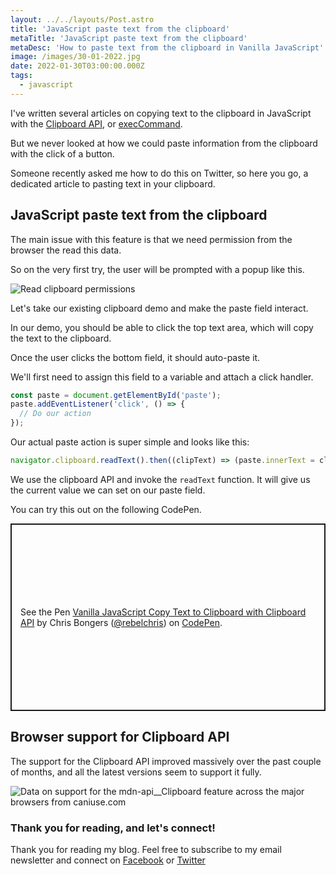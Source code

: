 ```yaml
---
layout: ../../layouts/Post.astro
title: 'JavaScript paste text from the clipboard'
metaTitle: 'JavaScript paste text from the clipboard'
metaDesc: 'How to paste text from the clipboard in Vanilla JavaScript'
image: /images/30-01-2022.jpg
date: 2022-01-30T03:00:00.000Z
tags:
  - javascript
---
```


I've written several articles on copying text to the clipboard in JavaScript with the [Clipboard API](https://daily-dev-tips.com/posts/vanilla-javascript-copy-text-to-clipboard-with-clipboard-api/), or [execCommand](https://daily-dev-tips.com/posts/vanilla-javascript-copy-text-to-clipboard-with-document-execcommand/).

But we never looked at how we could paste information from the clipboard with the click of a button.

Someone recently asked me how to do this on Twitter, so here you go, a dedicated article to pasting text in your clipboard.

## JavaScript paste text from the clipboard

The main issue with this feature is that we need permission from the browser the read this data.

So on the very first try, the user will be prompted with a popup like this.

![Read clipboard permissions](https://cdn.hashnode.com/res/hashnode/image/upload/v1642745993999/As4LqH_4S.png)

Let's take our existing clipboard demo and make the paste field interact.

In our demo, you should be able to click the top text area, which will copy the text to the clipboard.

Once the user clicks the bottom field, it should auto-paste it.

We'll first need to assign this field to a variable and attach a click handler.

```js
const paste = document.getElementById('paste');
paste.addEventListener('click', () => {
  // Do our action
});
```

Our actual paste action is super simple and looks like this:

```js
navigator.clipboard.readText().then((clipText) => (paste.innerText = clipText));
```

We use the clipboard API and invoke the `readText` function. It will give us the current value we can set on our paste field.

You can try this out on the following CodePen.

<p class="codepen" data-height="300" data-default-tab="result" data-slug-hash="XWeLzMG" data-user="rebelchris" style="height: 300px; box-sizing: border-box; display: flex; align-items: center; justify-content: center; border: 2px solid; margin: 1em 0; padding: 1em;">
  <span>See the Pen <a href="https://codepen.io/rebelchris/pen/XWeLzMG">
  Vanilla JavaScript Copy Text to Clipboard with Clipboard API</a> by Chris Bongers (<a href="https://codepen.io/rebelchris">@rebelchris</a>)
  on <a href="https://codepen.io">CodePen</a>.</span>
</p>
<script async defer src="https://cpwebassets.codepen.io/assets/embed/ei.js"></script>

## Browser support for Clipboard API

The support for the Clipboard API improved massively over the past couple of months, and all the latest versions seem to support it fully.

<picture>
<source type="image/webp" srcset="https://caniuse.bitsofco.de/static/v1/mdn-api__Clipboard-1642746361576.webp" />
<source type="image/png" srcset="https://caniuse.bitsofco.de/static/v1/mdn-api__Clipboard-1642746361576.png" />
<img src="https://caniuse.bitsofco.de/static/v1/mdn-api__Clipboard-1642746361576.jpg" alt="Data on support for the mdn-api__Clipboard feature across the major browsers from caniuse.com" />
</picture>

### Thank you for reading, and let's connect!

Thank you for reading my blog. Feel free to subscribe to my email newsletter and connect on [Facebook](https://www.facebook.com/DailyDevTipsBlog) or [Twitter](https://twitter.com/DailyDevTips1)
